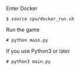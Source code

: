 Enter Docker
```
$ source cpu/docker_run.sh
```
Run the game
```
# python main.py
```
If you use Python3 or later
```
# python3 main.py
```
